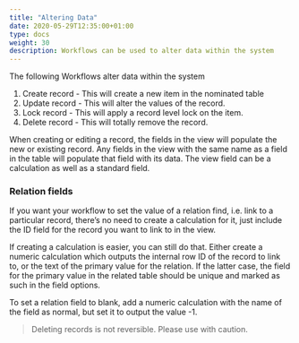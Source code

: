 ```yaml
---
title: "Altering Data"
date: 2020-05-29T12:35:00+01:00
type: docs
weight: 30
description: Workflows can be used to alter data within the system
---
```


The following Workflows alter data within the system
1) Create record - This will create a new item in the nominated table
2) Update record - This will alter the values of the record.
3) Lock record - This will apply a record level lock on the item.
4) Delete record - This will totally remove the record.


When creating or editing a record, the fields in the view will populate the new or existing record. Any fields in the view with the same name as a field in the table will populate that field with its data. The view field can be a calculation as well as a standard field.

### Relation fields

If you want your workflow to set the value of a relation find, i.e. link to a particular record, there’s no need to create a calculation for it, just include the ID field for the record you want to link to in the view.

If creating a calculation is easier, you can still do that. Either create a numeric calculation which outputs the internal row ID of the record to link to, or the text of the primary value for the relation. If the latter case, the field for the primary value in the related table should be unique and marked as such in the field options.

To set a relation field to blank, add a numeric calculation with the name of the field as normal, but set it to output the value -1.

> Deleting records is not reversible. Please use with caution.
